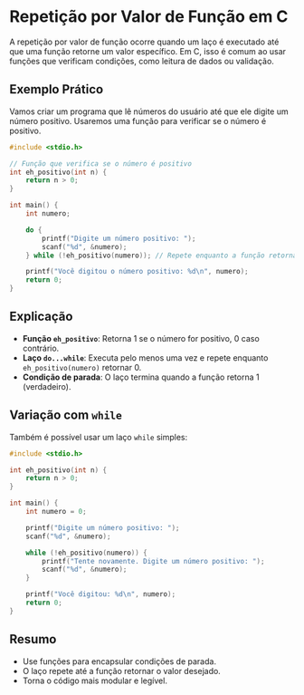 # Repetição por Valor de Função em C

A repetição por valor de função ocorre quando um laço é executado até que uma função retorne um valor específico. Em C, isso é comum ao usar funções que verificam condições, como leitura de dados ou validação.

## Exemplo Prático

Vamos criar um programa que lê números do usuário até que ele digite um número positivo. Usaremos uma função para verificar se o número é positivo.

```c
#include <stdio.h>

// Função que verifica se o número é positivo
int eh_positivo(int n) {
    return n > 0;
}

int main() {
    int numero;

    do {
        printf("Digite um número positivo: ");
        scanf("%d", &numero);
    } while (!eh_positivo(numero)); // Repete enquanto a função retornar 0 (falso)

    printf("Você digitou o número positivo: %d\n", numero);
    return 0;
}
```

## Explicação

- **Função `eh_positivo`**: Retorna 1 se o número for positivo, 0 caso contrário.
- **Laço `do...while`**: Executa pelo menos uma vez e repete enquanto `eh_positivo(numero)` retornar 0.
- **Condição de parada**: O laço termina quando a função retorna 1 (verdadeiro).

## Variação com `while`

Também é possível usar um laço `while` simples:

```c
#include <stdio.h>

int eh_positivo(int n) {
    return n > 0;
}

int main() {
    int numero = 0;

    printf("Digite um número positivo: ");
    scanf("%d", &numero);

    while (!eh_positivo(numero)) {
        printf("Tente novamente. Digite um número positivo: ");
        scanf("%d", &numero);
    }

    printf("Você digitou: %d\n", numero);
    return 0;
}
```

## Resumo

- Use funções para encapsular condições de parada.
- O laço repete até a função retornar o valor desejado.
- Torna o código mais modular e legível.
